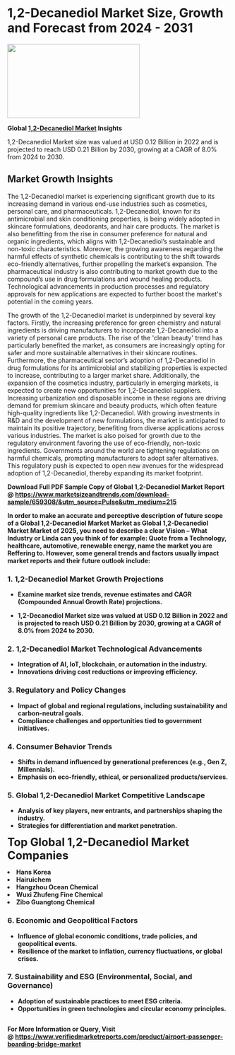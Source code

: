<H1>1,2-Decanediol Market Size, Growth and Forecast from 2024 - 2031</H1><img class="aligncenter size-medium wp-image-584254" src="https://thirdeyenews.in/wp-content/uploads/2024/09/Global-Market-Research-300x168.jpeg" alt="" width="300" height="168" /><p><strong>Global&nbsp;<a href="https://www.marketsizeandtrends.com/download-sample/659308/&amp;utm_source=Pulse&amp;utm_medium=215">1,2-Decanediol Market</a> Insights</strong></p><p>1,2-Decanediol Market size was valued at USD 0.12 Billion in 2022 and is projected to reach USD 0.21 Billion by 2030, growing at a CAGR of 8.0% from 2024 to 2030.</p><p><h2>Market Growth Insights</h2> <p>The 1,2-Decanediol market is experiencing significant growth due to its increasing demand in various end-use industries such as cosmetics, personal care, and pharmaceuticals. 1,2-Decanediol, known for its antimicrobial and skin conditioning properties, is being widely adopted in skincare formulations, deodorants, and hair care products. The market is also benefitting from the rise in consumer preference for natural and organic ingredients, which aligns with 1,2-Decanediol’s sustainable and non-toxic characteristics. Moreover, the growing awareness regarding the harmful effects of synthetic chemicals is contributing to the shift towards eco-friendly alternatives, further propelling the market’s expansion. The pharmaceutical industry is also contributing to market growth due to the compound’s use in drug formulations and wound healing products. Technological advancements in production processes and regulatory approvals for new applications are expected to further boost the market's potential in the coming years.</p> <p><strong></strong></p> <p>The growth of the 1,2-Decanediol market is underpinned by several key factors. Firstly, the increasing preference for green chemistry and natural ingredients is driving manufacturers to incorporate 1,2-Decanediol into a variety of personal care products. The rise of the 'clean beauty' trend has particularly benefited the market, as consumers are increasingly opting for safer and more sustainable alternatives in their skincare routines. Furthermore, the pharmaceutical sector’s adoption of 1,2-Decanediol in drug formulations for its antimicrobial and stabilizing properties is expected to increase, contributing to a larger market share. Additionally, the expansion of the cosmetics industry, particularly in emerging markets, is expected to create new opportunities for 1,2-Decanediol suppliers. Increasing urbanization and disposable income in these regions are driving demand for premium skincare and beauty products, which often feature high-quality ingredients like 1,2-Decanediol. With growing investments in R&D and the development of new formulations, the market is anticipated to maintain its positive trajectory, benefiting from diverse applications across various industries. The market is also poised for growth due to the regulatory environment favoring the use of eco-friendly, non-toxic ingredients. Governments around the world are tightening regulations on harmful chemicals, prompting manufacturers to adopt safer alternatives. This regulatory push is expected to open new avenues for the widespread adoption of 1,2-Decanediol, thereby expanding its market footprint.</p> <p><strong></p><p><span class=""><strong>Download Full PDF Sample Copy of Global 1,2-Decanediol Market Report</strong> @ <a href="https://www.marketsizeandtrends.com/download-sample/659308/&amp;utm_source=Pulse&amp;utm_medium=215" target="_blank">https://www.marketsizeandtrends.com/download-sample/659308/&amp;utm_source=Pulse&amp;utm_medium=215</a></span></p><p>In order to make an accurate and perceptive description of future scope of a Global&nbsp;1,2-Decanediol Market Market as Global&nbsp;1,2-Decanediol Market Market of 2025, you need to describe a clear Vision &ndash; What Industry or Linda can you think of for example: Quote from a Technology, healthcare, automotive, renewable energy, name the market you are Reffering to. However, some general trends and factors usually impact market reports and their future outlook include:</p><h3>1.&nbsp;<strong>1,2-Decanediol Market Growth Projections</strong></h3><ul><li>Examine market size trends, revenue estimates and CAGR (Compounded Annual Growth Rate) projections.</li><li><p>1,2-Decanediol Market size was valued at USD 0.12 Billion in 2022 and is projected to reach USD 0.21 Billion by 2030, growing at a CAGR of 8.0% from 2024 to 2030.</p></li></ul><h3>2.&nbsp;<strong>1,2-Decanediol Market Technological Advancements</strong></h3><ul><li>Integration of AI, IoT, blockchain, or automation in the industry.</li><li>Innovations driving cost reductions or improving efficiency.</li></ul><h3>3.&nbsp;<strong>Regulatory and Policy Changes</strong></h3><ul><li>Impact of global and regional regulations, including sustainability and carbon-neutral goals.</li><li>Compliance challenges and opportunities tied to government initiatives.</li></ul><h3>4.&nbsp;<strong>Consumer Behavior Trends</strong></h3><ul><li>Shifts in demand influenced by generational preferences (e.g., Gen Z, Millennials).</li><li>Emphasis on eco-friendly, ethical, or personalized products/services.</li></ul><h3>5.&nbsp;<strong>Global 1,2-Decanediol Market Competitive Landscape</strong></h3><ul><li>Analysis of key players, new entrants, and partnerships shaping the industry.</li><li>Strategies for differentiation and market penetration.</li></ul><p data-pm-slice="1 1 []"><span style="color: inherit; font-family: inherit; font-size: 25px;">Top Global 1,2-Decanediol Market Companies</span></p><div class="" data-test-id=""><p><li>Hans Korea</li><li> Hairuichem</li><li> Hangzhou Ocean Chemical</li><li> Wuxi Zhufeng Fine Chemical</li><li> Zibo Guangtong Chemical</li></p></div><h3>6.&nbsp;<strong>Economic and Geopolitical Factors</strong></h3><ul><li>Influence of global economic conditions, trade policies, and geopolitical events.</li><li>Resilience of the market to inflation, currency fluctuations, or global crises.</li></ul><h3>7.&nbsp;<strong>Sustainability and ESG (Environmental, Social, and Governance)</strong></h3><ul><li>Adoption of sustainable practices to meet ESG criteria.</li><li>Opportunities in green technologies and circular economy principles.</li></ul><h2><strong style="font-size: 14px;">For More Information or Query, Visit @&nbsp;</strong><a style="background-color: #ffffff; font-size: 14px;" href="https://www.marketsizeandtrends.com/report/1-2-decanediol-market/" target="_blank">https://www.verifiedmarketreports.com/product/airport-passenger-boarding-bridge-market</a></h2>
